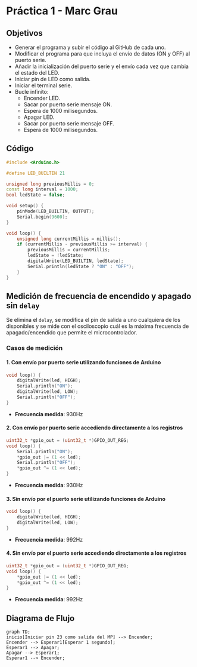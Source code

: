 # Práctica 1 - Marc Grau

## Objetivos

- Generar el programa y subir el código al GitHub de cada uno.
- Modificar el programa para que incluya el envío de datos (ON y OFF) al puerto serie.
- Añadir la inicialización del puerto serie y el envío cada vez que cambia el estado del LED.
- Iniciar pin de LED como salida.
- Iniciar el terminal serie.
- Bucle infinito:
  - Encender LED.
  - Sacar por puerto serie mensaje ON.
  - Espera de 1000 milisegundos.
  - Apagar LED.
  - Sacar por puerto serie mensaje OFF.
  - Espera de 1000 milisegundos.

## Código

```cpp
#include <Arduino.h>

#define LED_BUILTIN 21

unsigned long previousMillis = 0;
const long interval = 1000;
bool ledState = false;

void setup() {
    pinMode(LED_BUILTIN, OUTPUT);
    Serial.begin(9600);
}

void loop() {
    unsigned long currentMillis = millis();
    if (currentMillis - previousMillis >= interval) {
        previousMillis = currentMillis;
        ledState = !ledState;
        digitalWrite(LED_BUILTIN, ledState);
        Serial.println(ledState ? "ON" : "OFF");
    }
}
```

## Medición de frecuencia de encendido y apagado sin `delay`

Se elimina el `delay`, se modifica el pin de salida a uno cualquiera de los disponibles y se mide con el osciloscopio cuál es la máxima frecuencia de apagado/encendido que permite el microcontrolador.

### Casos de medición

#### 1. Con envío por puerto serie utilizando funciones de Arduino

```cpp
void loop() {
    digitalWrite(led, HIGH);
    Serial.println("ON");
    digitalWrite(led, LOW);
    Serial.println("OFF");
}
```

- **Frecuencia medida**: 930Hz

#### 2. Con envío por puerto serie accediendo directamente a los registros

```cpp
uint32_t *gpio_out = (uint32_t *)GPIO_OUT_REG;
void loop() {
    Serial.println("ON");
    *gpio_out |= (1 << led);
    Serial.println("OFF");
    *gpio_out ^= (1 << led);
}
```

- **Frecuencia medida**: 930Hz

#### 3. Sin envío por el puerto serie utilizando funciones de Arduino

```cpp
void loop() {
    digitalWrite(led, HIGH);
    digitalWrite(led, LOW);
}
```

- **Frecuencia medida**: 992Hz

#### 4. Sin envío por el puerto serie accediendo directamente a los registros

```cpp
uint32_t *gpio_out = (uint32_t *)GPIO_OUT_REG;
void loop() {
    *gpio_out |= (1 << led);
    *gpio_out ^= (1 << led);
}
```

- **Frecuencia medida**: 992Hz

## Diagrama de Flujo

```mermaid
graph TD;
inicio[Iniciar pin 23 como salida del MP] --> Encender;
Encender --> Esperar1[Esperar 1 segundo];
Esperar1 --> Apagar;
Apagar --> Esperar1;
Esperar1 --> Encender;

